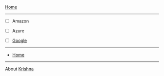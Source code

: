 [Home](../README.md)
***

- [ ] Amazon
- [ ] Azure
- [ ] [Google](gcp)


***
- [Home](../README.md)
***



About [Krishna](https://www.linkedin.com/in/krishnamanchikalapudi/)

